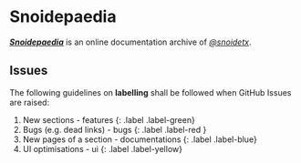# Snoidepaedia

***[Snoidepaedia](https://snoidetx.github.io/Snoidepaedia/)*** is an online documentation archive of *[@snoidetx](https://snoidetx.github.io/)*.

## Issues

The following guidelines on **labelling** shall be followed when GitHub Issues are raised:

1. New sections - 
   features
   {: .label .label-green}
2. Bugs (e.g. dead links) - 
   bugs
   {: .label .label-red }
3. New pages of a section - 
   documentations
   {: .label .label-blue}
4. UI optimisations - 
   ui
   {: .label .label-yellow}